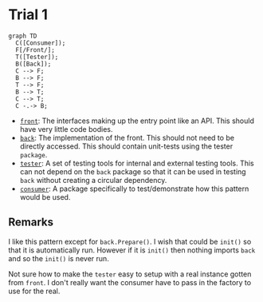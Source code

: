 # Trial 1

```mermaid
graph TD
  C([Consumer]);
  F[/Front/];
  T([Tester]);
  B([Back]);
  C --> F;
  B --> F;
  T --> F;
  B --> T;
  C --> T;
  C -.-> B;
```

- [`front`](./front): The interfaces making up the entry point like an API. This should have very little code bodies.
- [`back`](./back): The implementation of the front. This should not need to be directly accessed. This should contain unit-tests using the tester `package`.
- [`tester`](./tester): A set of testing tools for internal and external testing tools. This can not depend on the `back` package so that it can be used in testing `back` without creating a circular dependency.
- [`consumer`](./consumer): A package specifically to test/demonstrate how this pattern would be used.

## Remarks

I like this pattern except for `back.Prepare()`. I wish that could be `init()` so that it is automatically run.
However if it is `init()` then nothing imports `back` and so the `init()` is never run.

Not sure how to make the `tester` easy to setup with a real instance gotten from `front`.
I don't really want the consumer have to pass in the factory to use for the real.
